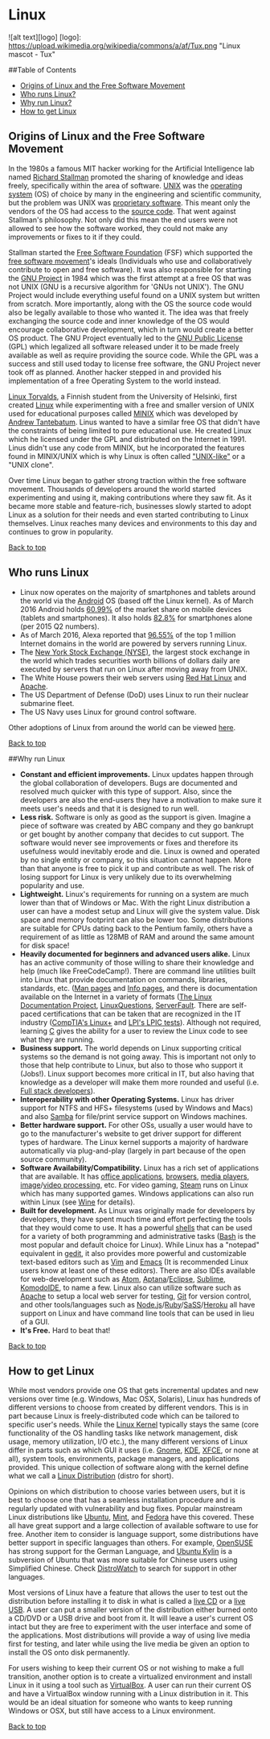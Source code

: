 # Linux
![alt text][logo]
[logo]: https://upload.wikimedia.org/wikipedia/commons/a/af/Tux.png "Linux mascot - Tux"

##Table of Contents

- [Origins of Linux and the Free Software Movement](#origins-of-linux-and-the-free-software-movement)
- [Who runs Linux?](#who-runs-linux)
- [Why run Linux?](#why-run-linux)
- [How to get Linux](#how-to-get-linux)

## Origins of Linux and the Free Software Movement
In the 1980s a famous MIT hacker working for the Artificial Intelligence lab named [Richard Stallman](https://en.wikipedia.org/wiki/Richard_Stallman) promoted the sharing of knowledge and ideas freely, specifically within the area of software. [UNIX](https://en.wikipedia.org/wiki/Unix) was the [operating system](https://en.wikipedia.org/wiki/Operating_system) (OS) of choice by many in the engineering and scientific community, but the problem was UNIX was [proprietary software](https://en.wikipedia.org/wiki/Proprietary_software). This meant only the vendors of the OS had access to the [source code](https://en.wikipedia.org/wiki/Source_code). That went against Stallman's philosophy. Not only did this mean the end users were not allowed to see how the software worked, they could not make any improvements or fixes to it if they could.

Stallman started the [Free Software Foundation](https://en.wikipedia.org/wiki/Free_Software_Foundation) (FSF) which supported the [free software movement](https://en.wikipedia.org/wiki/Free_software_movement)'s ideals (Individuals who use and collaboratively contribute to open and free software). It was also responsible for starting the [GNU Project](https://en.wikipedia.org/wiki/GNU_Project) in 1984 which was the first attempt at a free OS that was not UNIX (GNU is a recursive algorithm for 'GNUs not UNIX'). The GNU Project would include everything useful found on a UNIX system but written from scratch. More importantly, along with the OS the source code would also be legally available to those who wanted it. The idea was that freely exchanging the source code and inner knowledge of the OS would encourage collaborative development, which in turn would create a better OS product. The GNU Project eventually led to the [GNU Public License](https://en.wikipedia.org/wiki/GNU_General_Public_License) (GPL) which legalized all software released under it to be made freely available as well as require providing the source code. While the GPL was a success and still used today to license free software, the GNU Project never took off as planned. Another hacker stepped in and provided his implementation of a free Operating System to the world instead.


[Linux Torvalds](https://en.wikipedia.org/wiki/Linus_Torvalds), a Finnish student from the University of Helsinki, first created [Linux](https://en.wikipedia.org/wiki/Linux) while experimenting with a free and smaller version of UNIX used for educational purposes called [MINIX](https://en.wikipedia.org/wiki/MINIX) which was developed by [Andrew Tantebatum](https://en.wikipedia.org/wiki/Andrew_S._Tanenbaum). Linus wanted to have a similar free OS that didn't have the constraints of being limited to pure educational use. He created Linux which he licensed under the GPL and distributed on the Internet in 1991. Linus didn't use any code from MINIX, but he incorporated the features found in MINIX/UNIX which is why Linux is often called ["UNIX-like"](https://en.wikipedia.org/wiki/Unix-like) or a "UNIX clone".

Over time Linux began to gather strong traction within the free software movement. Thousands of developers around the world started experimenting and using it, making contributions where they saw fit. As it became more stable and feature-rich, businesses slowly started to adopt Linux as a solution for their needs and even started contributing to Linux themselves. Linux reaches many devices and environments to this day and continues to grow in popularity.

[Back to top](#table-of-contents)

## Who runs Linux

- Linux now operates on the majority of smartphones and tablets around the world via the [Android][1] OS (based off the Linux kernel). As of March 2016 Android holds [60.99%](https://www.netmarketshare.com/operating-system-market-share.aspx?qprid=8&qpcustomd=1) of the market share on mobile devices (tablets and smartphones). It also holds [82.8%](http://www.idc.com/prodserv/smartphone-os-market-share.jsp) for smartphones alone (per 2015 Q2 numbers).
- As of March 2016, Alexa reported that [96.55%](http://www.w3cook.com/os/summary/) of the top 1 million Internet domains in the world are powered by servers running Linux.
- The [New York Stock Exchange (NYSE)](https://en.wikipedia.org/wiki/New_York_Stock_Exchange), the largest stock exchange in the world which trades securities worth billions of dollars daily are executed by servers that run on Linux after moving away from UNIX.
- The White House powers their web servers using [Red Hat Linux](https://en.wikipedia.org/wiki/Red_Hat) and [Apache](https://en.wikipedia.org/wiki/Apache_HTTP_Server).
- The US Department of Defense (DoD) uses Linux to run their nuclear submarine fleet.
- The US Navy uses Linux for ground control software.

Other adoptions of Linux from around the world can be viewed [here](https://en.wikipedia.org/wiki/List_of_Linux_adopters).

[Back to top](#table-of-contents)

##Why run Linux

- **Constant and efficient improvements.**
    Linux updates happen through the global collaboration of developers. Bugs are documented and resolved much quicker with this type of support. Also, since the developers are also the end-users they have a motivation to make sure it meets user's needs and that it is designed to run well.
- **Less risk.**
    Software is only as good as the support is given. Imagine a piece of software was created by ABC company and they go bankrupt or get bought by another company that decides to cut support. The software would never see improvements or fixes and therefore its usefulness would inevitably erode and die. Linux is owned and operated by no single entity or company, so this situation cannot happen. More than that anyone is free to pick it up and contribute as well. The risk of losing support for Linux is very unlikely due to its overwhelming popularity and use.
- **Lightweight.**
    Linux's requirements for running on a system are much lower than that of Windows or Mac. With the right Linux distribution a user can have a modest setup and Linux will give the system value. Disk space and memory footprint can also be lower too. Some distributions are suitable for CPUs dating back to the Pentium family, others have a requirement of as little as 128MB of RAM and around the same amount for disk space!
- **Heavily documented for beginners and advanced users alike.**
    Linux has an active community of those willing to share their knowledge and help (much like FreeCodeCamp!). There are command line utilities built into Linux that provide documentation on commands, libraries, standards, etc. ([Man pages](https://en.wikipedia.org/wiki/Man_page) and [Info pages][2], and there is documentation available on the Internet in a variety of formats ([The Linux Documentation Project](http://www.tldp.org/), [LinuxQuestions](http://www.linuxquestions.org/), [ServerFault](http://serverfault.com/). There are self-paced certifications that can be taken that are recognized in the IT industry ([CompTIA's Linux+](https://certification.comptia.org/certifications/linux) and [LPI's LPIC tests](https://www.lpi.org)). Although not required, learning [C][3] gives the ability for a user to review the Linux code to see what they are running.
- **Business support.**
  The world depends on Linux supporting critical systems so the demand is not going away. This is important not only to those that help contribute to Linux, but also to those who support it (Jobs!). Linux support becomes more critical in IT, but also having that knowledge as a developer will make them more rounded and useful (i.e. [Full stack developers](https://medium.com/chris-messina/the-full-stack-employee-ed0db089f0a1#.ubttrv255)).
- **Interoperability with other Operating Systems.**
  Linux has driver support for NTFS and HFS+ filesystems (used by Windows and Macs) and also [Samba](https://www.samba.org/) for file/print service support on Windows machines. 
- **Better hardware support.**
  For other OSs, usually a user would have to go to the manufacturer's website to get driver support for different types of hardware. The Linux kernel supports a majority of hardware automatically via plug-and-play (largely in part because of the open source community).
- **Software Availability/Compatibility.**
    Linux has a rich set of applications that are available. It has [office applications](https://www.libreoffice.org/discover/libreoffice/), [browsers](https://www.google.com/chrome/browser/desktop/), [media players](http://www.videolan.org/vlc/), [image](https://www.gimp.org/)/[video processing](http://www.openshot.org/), etc. For video gaming, [Steam](http://store.steampowered.com/about/) runs on Linux which has many supported games. Windows applications can also run within Linux (see [Wine](https://www.winehq.org/) for details).
- **Built for development.**
As Linux was originally made for developers by developers, they have spent much time and effort perfecting the tools that they would come to use. It has a powerful [shells](https://en.wikipedia.org/wiki/Unix_shell) that can be used for a variety of both programming and administrative tasks ([Bash][4] is the most popular and default choice for Linux).
While Linux has a "notepad" equivalent in [gedit](https://en.wikipedia.org/wiki/Gedit), it also provides more powerful and customizable text-based editors such as [Vim][5] and [Emacs](https://en.wikipedia.org/wiki/Emacs) (It is recommended Linux users know at least one of these editors). There are also IDEs available for web-development such as [Atom](https://atom.io/), [Aptana](http://www.aptana.com/)/[Eclipse](https://eclipse.org/), [Sublime](https://www.sublimetext.com/), [KomodoIDE](http://komodoide.com/), to name a few.
Linux also can utilize software such as [Apache](https://httpd.apache.org/) to setup a local web server for testing, [Git](https://git-scm.com/) for version control, and other tools/languages such as [Node.js](https://nodejs.org/en/)/[Ruby](https://www.ruby-lang.org/en/)/[SaSS](http://sass-lang.com/)/[Heroku](https://www.heroku.com/) all have support on Linux and have command line tools that can be used in lieu of a GUI.
- **It's Free.**
  Hard to beat that!

[Back to top](#table-of-contents)

## How to get Linux

While most vendors provide one OS that gets incremental updates and new versions over time (e.g. Windows, Mac OSX, Solaris), Linux has hundreds of different versions to choose from created by different vendors. This is in part because Linux is freely-distributed code which can be tailored to specific user's needs. While the [Linux Kernel](https://en.wikipedia.org/wiki/Linux_kernel) typically stays the same (core functionality of the OS handling tasks like network management, disk usage, memory utilization, I/O etc.), the many different versions of Linux differ in parts such as which GUI it uses (i.e. [Gnome](https://en.wikipedia.org/wiki/Gnome), [KDE](https://en.wikipedia.org/wiki/KDE), [XFCE](https://en.wikipedia.org/wiki/Xfce), or none at all), system tools, environments, package managers, and applications provided. This unique collection of software along with the kernel define what we call a [Linux Distribution](https://en.wikipedia.org/wiki/Linux_distribution) (distro for short). 

Opinions on which distribution to choose varies between users, but it is best to choose one that has a seamless installation procedure and is regularly updated with vulnerability and bug fixes. Popular mainstream Linux distributions like [Ubuntu](http://www.ubuntu.com/), [Mint](https://www.linuxmint.com/), and [Fedora](https://getfedora.org/) have this covered. These all have great support and a large collection of available software to use for free.
 Another item to consider is language support, some distributions have better support in specific languages than others. For example, [OpenSUSE](https://en.opensuse.org/Main_Page) has strong support for the German Language, and [Ubuntu Kylin](http://www.ubuntu.com/desktop/ubuntu-kylin) is a subversion of Ubuntu that was more suitable for Chinese users using Simplified Chinese. Check [DistroWatch](http://distrowatch.com/search.php) to search for support in other languages.

Most versions of Linux have a feature that allows the user to test out the distribution before installing it to disk in what is called a [live CD](https://en.wikipedia.org/wiki/Live_CD) or a [live USB](http://www.linuxliveusb.com/). A user can put a smaller version of the distribution either burned onto a CD/DVD or a USB drive and boot from it. It will leave a user's current OS intact but they are free to experiment with the user interface and some of the applications. Most distributions will provide a way of using live media first for testing, and later while using the live media be given an option to install the OS onto disk permanently.

For users wishing to keep their current OS or not wishing to make a full transition, another option is to create a virtualized environment and install Linux in it using a tool such as [VirtualBox](https://www.virtualbox.org/wiki/Downloads). A user can run their current OS and have a VirtualBox window running with a Linux distribution in it. This would be an ideal situation for someone who wants to keep running Windows or OSX, but still have access to a Linux environment.

[Back to top](#table-of-contents)

[1]: https://en.wikipedia.org/wiki/Android_(operating_system)
[2]: https://en.wikipedia.org/wiki/Info_(Unix)
[3]: https://en.wikipedia.org/wiki/C_(programming_language)
[4]: https://en.wikipedia.org/wiki/Bash_(Unix_shell)
[5]: https://en.wikipedia.org/wiki/Vim_(text_editor)
